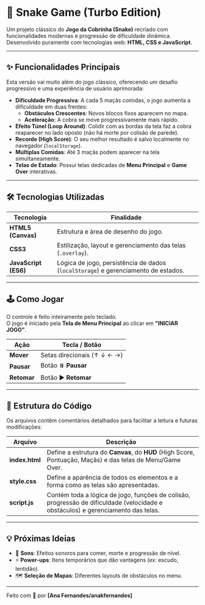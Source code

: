 # 🐍 Snake Game (Turbo Edition)

Um projeto clássico do **Jogo da Cobrinha (Snake)** recriado com funcionalidades modernas e progressão de dificuldade dinâmica.  
Desenvolvido puramente com tecnologias web: **HTML, CSS e JavaScript**.

---

## ✨ Funcionalidades Principais

Esta versão vai muito além do jogo clássico, oferecendo um desafio progressivo e uma experiência de usuário aprimorada:

- **Dificuldade Progressiva**: A cada 5 maçãs comidas, o jogo aumenta a dificuldade em duas frentes:
  - **Obstáculos Crescentes**: Novos blocos fixos aparecem no mapa.
  - **Aceleração**: A cobra se move progressivamente mais rápido.
- **Efeito Túnel (Loop Around)**: Colidir com as bordas da tela faz a cobra reaparecer no lado oposto (não há morte por colisão de parede).
- **Recorde (High Score)**: O seu melhor resultado é salvo localmente no navegador (`localStorage`).
- **Múltiplas Comidas**: Até 3 maçãs podem aparecer na tela simultaneamente.
- **Telas de Estado**: Possui telas dedicadas de **Menu Principal** e **Game Over** interativas.

---

## 🛠️ Tecnologias Utilizadas

| Tecnologia         | Finalidade                                                  |
|--------------------|-------------------------------------------------------------|
| **HTML5 (Canvas)** | Estrutura e área de desenho do jogo.                       |
| **CSS3**           | Estilização, layout e gerenciamento das telas (`.overlay`). |
| **JavaScript (ES6)** | Lógica de jogo, persistência de dados (`localStorage`) e gerenciamento de estados. |

---

## 🕹️ Como Jogar

O controle é feito inteiramente pelo teclado.  
O jogo é iniciado pela **Tela de Menu Principal** ao clicar em **"INICIAR JOGO"**.

| Ação      | Tecla / Botão         |
|-----------|------------------------|
| **Mover** | Setas direcionais (↑ ↓ ← →) |
| **Pausar** | Botão ⏸️ **Pausar** |
| **Retomar** | Botão ▶️ **Retomar** |

---

## 📐 Estrutura do Código

Os arquivos contêm comentários detalhados para facilitar a leitura e futuras modificações:

| Arquivo       | Descrição                                                                 |
|---------------|---------------------------------------------------------------------------|
| **index.html** | Define a estrutura do **Canvas**, do **HUD** (High Score, Pontuação, Maçãs) e das telas de Menu/Game Over. |
| **style.css**  | Define a aparência de todos os elementos e a forma como as telas são apresentadas. |
| **script.js**  | Contém toda a lógica de jogo, funções de colisão, progressão de dificuldade (velocidade e obstáculos) e gerenciamento das telas. |

---

## 💡 Próximas Ideias

- 🎵 **Sons**: Efeitos sonoros para comer, morte e progressão de nível.  
- ⚡ **Power-ups**: Itens temporários que dão vantagens (ex: escudo, lentidão).  
- 🗺️ **Seleção de Mapas**: Diferentes layouts de obstáculos no menu.  

---

Feito com 🐍 por **[Ana Fernandes/anakfernandes]**
